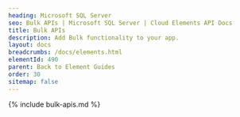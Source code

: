 ```yaml
---
heading: Microsoft SQL Server
seo: Bulk APIs | Microsoft SQL Server | Cloud Elements API Docs
title: Bulk APIs
description: Add Bulk functionality to your app.
layout: docs
breadcrumbs: /docs/elements.html
elementId: 490
parent: Back to Element Guides
order: 30
sitemap: false
---
```


{% include bulk-apis.md %}
